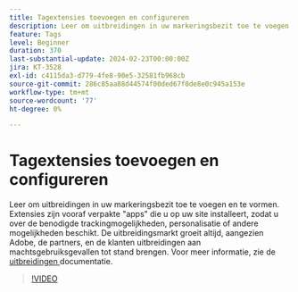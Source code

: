 ```yaml
---
title: Tagextensies toevoegen en configureren
description: Leer om uitbreidingen in uw markeringsbezit toe te voegen en te vormen.
feature: Tags
level: Beginner
duration: 370
last-substantial-update: 2024-02-23T00:00:00Z
jira: KT-3528
exl-id: c4115da3-d779-4fe8-90e5-32581fb968cb
source-git-commit: 286c85aa88d44574f00ded67f0de8e0c945a153e
workflow-type: tm+mt
source-wordcount: '77'
ht-degree: 0%

---
```


# Tagextensies toevoegen en configureren

Leer om uitbreidingen in uw markeringsbezit toe te voegen en te vormen. Extensies zijn vooraf verpakte &quot;apps&quot; die u op uw site installeert, zodat u over de benodigde trackingmogelijkheden, personalisatie of andere mogelijkheden beschikt. De uitbreidingsmarkt groeit altijd, aangezien Adobe, de partners, en de klanten uitbreidingen aan machtsgebruiksgevallen tot stand brengen. Voor meer informatie, zie de [ uitbreidingen ](https://experienceleague.adobe.com/docs/experience-platform/tags/ui/extensions/overview.html) documentatie.

>[!VIDEO](https://video.tv.adobe.com/v/28732/?learn=on&enablevpops)
